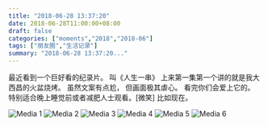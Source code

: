 ```yaml
---
title: "2018-06-28 13:37:20"
date: 2018-06-28T11:00:00+08:00
draft: false
categories: ["moments","2018","2018-06"]
tags: ["朋友圈","生活记录"]
summary: "2018-06-28 13:37:20..."
---
```


最近看到一个巨好看的纪录片。
叫《人生一串》
上来第一集第一个讲的就是我大西昌的火盆烧烤。
虽然文案有点尬，
但画面极其虐心。
看完你们会爱上它的。
特别适合晚上睡觉前或者减肥人士观看。[微笑]
比如现在。

![Media 1](/Moments/photos/2018-06-28/201806281337200.jpg)
![Media 2](/Moments/photos/2018-06-28/201806281337201.jpg)
![Media 3](/Moments/photos/2018-06-28/201806281337202.jpg)
![Media 4](/Moments/photos/2018-06-28/201806281337203.jpg)
![Media 5](/Moments/photos/2018-06-28/201806281337204.jpg)
![Media 6](/Moments/photos/2018-06-28/201806281337205.jpg)

